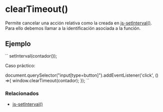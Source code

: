 # clearTimeout()

Permite cancelar una acción relativa como la creada en [js-setInterval()](https://github.com/altaskur/Apuntes/blob/main/lenguajes/JavaScript/js-SetInterval().md).
Para ello debemos llamar a la identificación asociada a la función.

## Ejemplo

``
setInterval(contador());

Caso práctico:

document.querySelector("input[type=button]").addEventListener('click', () =>{
    window.clearTimeout(contador);
});
``

### Relacionados

* [js-setInterval()](https://github.com/altaskur/Apuntes/blob/main/lenguajes/JavaScript/js-SetInterval().md)
